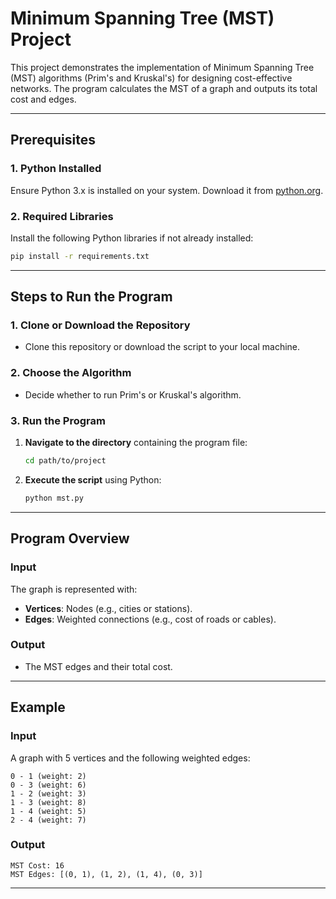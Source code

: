 # Minimum Spanning Tree (MST) Project

This project demonstrates the implementation of Minimum Spanning Tree (MST) algorithms (Prim's and Kruskal's) for designing cost-effective networks. The program calculates the MST of a graph and outputs its total cost and edges.

---

## Prerequisites

### 1. Python Installed
Ensure Python 3.x is installed on your system. Download it from [python.org](https://www.python.org/).

### 2. Required Libraries
Install the following Python libraries if not already installed:

```bash
pip install -r requirements.txt
```

---

## Steps to Run the Program

### 1. Clone or Download the Repository
- Clone this repository or download the script to your local machine.

### 2. Choose the Algorithm
- Decide whether to run Prim's or Kruskal's algorithm.

### 3. Run the Program
1. **Navigate to the directory** containing the program file:
   ```bash
   cd path/to/project
   ```
2. **Execute the script** using Python:
   ```bash
   python mst.py
   ```

---

## Program Overview

### **Input**
The graph is represented with:
- **Vertices**: Nodes (e.g., cities or stations).
- **Edges**: Weighted connections (e.g., cost of roads or cables).

### **Output**
- The MST edges and their total cost.

---

## Example

### Input
A graph with 5 vertices and the following weighted edges:
```
0 - 1 (weight: 2)
0 - 3 (weight: 6)
1 - 2 (weight: 3)
1 - 3 (weight: 8)
1 - 4 (weight: 5)
2 - 4 (weight: 7)
```

### Output
```
MST Cost: 16
MST Edges: [(0, 1), (1, 2), (1, 4), (0, 3)]
```

---




